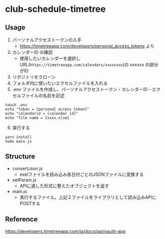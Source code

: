 # club-schedule-timetree
## Usage
1. パーソナルアクセストークンの入手
    - https://timetreeapp.com/developers/personal_access_tokens より
2. カレンダーID の確認
    - 使用したいカレンダーを選択しURL(`https://timetreeapp.com/calendars/xxxxxxxx`)の xxxxxx の部分がID
3. リポジトリをクローン
4. フォルダ内に使いたいエクセルファイルを入れる
5. .env ファイルを作成し、パーソナルアクセストークン・カレンダーID・エクセルファイルの名前を記述
```
touch .env
echo "token = [personal access token]"
echo "calendarid = [calendar id]"
echo "file name = [xxxx.xlsm]
```
6. 実行する
```
yarn install
node main.js
```
## Structure
- convertJson.js
    - exelファイルを読み込み各日付ごとのJSONファイルに変換する
- setParam.js
    - APIに適した形式に整えたオブジェクトを返す
- main.js
    - 実行するファイル。上記２ファイルをライブラリとして読み込みAPIにPOSTする
## Reference
https://developers.timetreeapp.com/ja/docs/api/oauth-app
